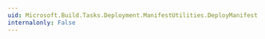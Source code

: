 ```yaml
---
uid: Microsoft.Build.Tasks.Deployment.ManifestUtilities.DeployManifest.UpdateMode
internalonly: False
---
```

